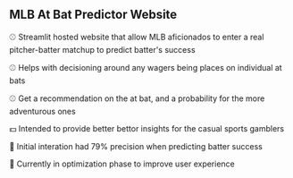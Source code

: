 ## MLB At Bat Predictor Website ##

⚾ Streamlit hosted website that allow MLB aficionados to enter a real pitcher-batter matchup to predict batter's success

⚾ Helps with decisioning around any wagers being places on individual at bats

⚾ Get a recommendation on the at bat, and a probability for the more adventurous ones

💵 Intended to provide better bettor insights for the casual sports gamblers

🎯 Initial interation had 79% precision when predicting batter success

🚧 Currently in optimization phase to improve user experience

